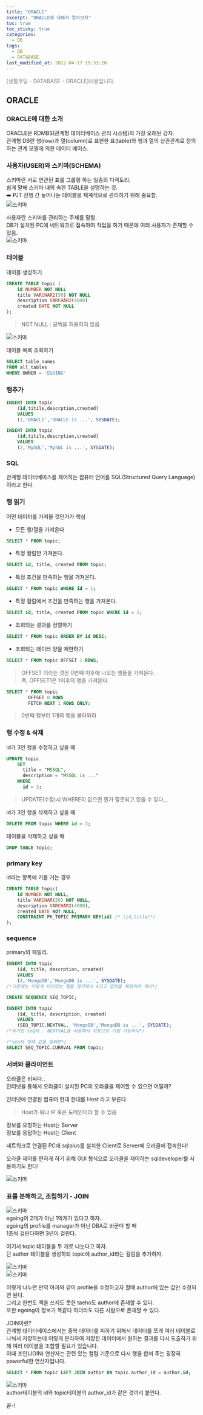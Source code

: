 ```yaml
---
title: "ORACLE"
excerpt: "ORACLE에 대해서 알아보자"
toc: true
toc_sticky: true
categories:
  - DB
tags:
  - DB
  - DATABASE
last_modified_at: 2022-04-17 15:33:20
---
```

<span style="color:grey">[생활코딩 - DATABASE - ORACLE]내용입니다.</span>
  
## ORACLE
  
### ORACLE에 대한 소개
  
ORACLE은 RDMBS(관계형 데이터베이스 관리 시스템)의 가장 오래된 강자.  
관계형 DB란 행(row)과 열(column)로 표현한 표(table)와 행과 열의 상관관계로 정의하는 관계 모델에 의한 데이터 베이스.  
  
### 사용자(USER)와 스키마(SCHEMA)
  
스키마란 서로 연관된 표를 그룹핑 하는 일종의 디렉토리.  
쉽게 말해 스키마 내의 속한 TABLE을 설명하는 것.  
➡️ PJT 진행 간 늘어나는 테이블을 체계적으로 관리하기 위해 중요함.  
![스키마](/assets/images/_Database/생활코딩_ORACLE/d1.png)
  
사용자란 스키마를 관리하는 주체를 말함.  
DB가 설치된 PC에 네트워크로 접속하여 작업을 하기 때문에 여러 사용자가 존재할 수 있음.  
![스키마](/assets/images/_Database/생활코딩_ORACLE/d2.png)
  
### 테이블
  
테이블 생성하기  
  
```sql
CREATE TABLE topic (
    id NUMBER NOT NULL
    title VARCHAR2(50) NOT NULL
    description VARCHAR2(4000)
    created DATE NOT NULL
);
```
  
> NOT NULL : 공백을 허용하지 않음
  
![스키마](/assets/images/_Database/생활코딩_ORACLE/d3.png)  
  
테이블 목록 조회하기
  
```sql
SELECT table_names 
FROM all_tables
WHERE OWNER = 'EGOING'
```
  
### 행추가
```sql
INSERT INTO topic
    (id,titile,descrption,created)
    VALUES
    (1,'ORACLE','ORACLE is ...', SYSDATE);

INSERT INTO topic
    (id,titile,descrption,created)
    VALUES
    (2,'MySQL','MySQL is ...', SYSDATE);
```
   
### SQL
  
관계형 데이터베이스를 제어하는 컴퓨터 언어를 SQL(Structured Query Language)이라고 한다.  
  
### 행 읽기
  
어떤 데이터를 가져올 것인가가 핵심
  
- 모든 행/열을 가져온다
```sql
SELECT * FROM topic;
```
  
- 특정 컬럼만 가져온다.
```sql
SELECT id, title, created FROM topic;
```
  
- 특정 조건을 만족하는 행을 가져온다.
```sql
SELECT * FROM topic WHERE id = 1;
```
  
- 특정 컬럼에서 조건을 만족하는 행을 가져온다.
```sql
SELECT id, title, created FROM topic WHERE id = 1;
```
  
- 조회되는 결과를 정렬하기
```sql
SELECT * FROM topic ORDER BY id DESC;
```
  
- 조회되는 데이터 양을 제한하기
```sql
SELECT * FROM topic OFFSET 1 ROWS;
```
> OFFSET 이라는 것은 0번째 이후에 나오는 행들을 가져온다.  
> 즉, OFFSET1은 1이후의 행을 가져온다.  
  
```sql
SELECT * FROM topic
        OFFSET 0 ROWS
        FETCH NEXT 1 ROWS ONLY;
```
> 0번째 행부터 1개의 행을 불러와라
  
### 행 수정 & 삭제
  
id가 3인 행을 수정하고 싶을 때
```sql
UPDATE topic
    SET 
      title = "MSSQL",
      description = "MSSQL is ..."
    WHERE 
      id = 3;
```
> UPDATE(수정)시 WHERE이 없으면 뭔가 잘못되고 있을 수 있다,,,
  
id가 3인 행을 삭제하고 싶을 때  
```sql
DELETE FROM topic WHERE id = 3;
```
  
테이블을 삭제하고 싶을 때  
```sql
DROP TABLE topic;
```
  
### primary key
  
id라는 항목에 키를 거는 경우
```sql
CREATE TABLE topic(
    id NUMBER NOT NULL,
    title VARCHAR(50) NOT NULL,
    description VARCHAR2(4000),
    created DATE NOT NULL,
    CONSTRAINT PK_TOPIC PRIMARY KEY(id) /* (id,title)*/
);
```
  
### sequence
  
primary와 패밀리.
   
```sql
INSERT INTO topic
    (id, title, descrption, created)
    VALUES
    (4,'MongoDB','MongoDB is ...', SYSDATE);
/*기존에는 이렇게 비어있는 행을 생각해서 4라고 입력을 해줬어야 하나*/

CREATE SEQUENCE SEQ_TOPIC;

INSERT INTO topic
    (id, title, description, created)
    VALUES
    (SEQ_TOPIC.NEXTVAL, 'MongoDB','MongoDB is ...', SYSDATE);
/*추가한 seq의 . NEXTVAL을 사용해서 자동으로 기입 가능하다*/

/*seq의 현재 값을 알려면*/
SELECT SEQ_TOPIC.CURRVAL FROM topic;
```
  
### 서버와 클라이언트
  
오라클은 비싸다..  
인터넷을 통해서 오라클이 설치된 PC의 오라클을 제어할 수 있으면 어떨까?  
  
인터넷에 연결된 컴퓨터 한대 한대를 Host 라고 부른다.
> Host가 뭐냐 IP 혹은 도메인이라 할 수 있음  
  
정보를 요청하는 Host는 Server  
정보를 응답하는 Host는 Client  
  
네트워크로 연결된 PC에 sqlplus를 설치한 Client로 Server에 오라클에 접속한다!  
  
오라클 제어를 편하게 하기 위해 GUI 형식으로 오라클을 제어하는 sqldeveloper를 사용하기도 한다!
  
![스키마](/assets/images/_Database/생활코딩_ORACLE/d4.png)    
  
### 표를 분해하고, 조립하기 - JOIN
  
![스키마](/assets/images/_Database/생활코딩_ORACLE/d5.png)      
egoing이 2개가 아닌 1억개가 있다고 하자..  
egoing의 profile를 manager가 아닌 DBA로 바꾼다 할 때  
1초씩 걸린다하면 3년이 걸린다.  
  
여기서 topic 테이블을 두 개로 나눈다고 하자.  
단 author 테이블을 생성하되 topic에 author_id라는 컬럼을 추가하자.  
  
![스키마](/assets/images/_Database/생활코딩_ORACLE/d6.png)      
![스키마](/assets/images/_Database/생활코딩_ORACLE/d7.png)      
  
이렇게 나누면 만약 아까와 같이 profile을 수정하고자 할때 author에 있는 값만 수정되면 된다.  
그리고 한번도 책을 쓰지도 못한 taeho도 author에 존재할 수 있다.  
또한 egoing이 정보가 똑같다 하더라도 다른 사람으로 존재할 수 있다.  
  
JOIN이란?  
관계형 데이터베이스에서는 중복 데이터를 피하기 위해서 데이터를 쪼개 여러 테이블로 나눠서 저장하는데 이렇게 분리하여 저장한 데이터에서 원하는 결과를 다시 도출하기 위해 여러 테이블을 조합할 필요가 있습니다.  
이때 조인(JOIN) 연산자는 관련 있는 컬럼 기준으로 다시 행을 합쳐 주는 굉장히 powerful한 연산자입니다.  
  
```sql
SELECT * FROM topic LEFT JOIN author ON topic.author_id = author.id;
```
  
![스키마](/assets/images/_Database/생활코딩_ORACLE/d8.png)     
author테이블의 id와 topic테이블의 author_id가 같은 것끼리 붙인다.  
  




끝-!